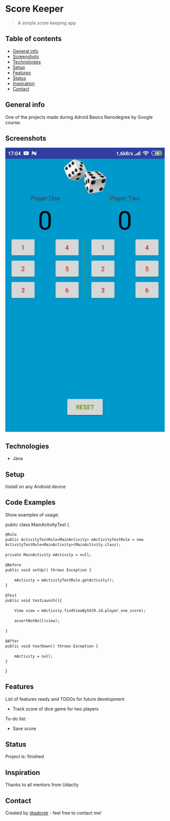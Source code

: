 # Score Keeper
> A simple score keeping app

## Table of contents
* [General info](#general-info)
* [Screenshots](#screenshots)
* [Technologies](#technologies)
* [Setup](#setup)
* [Features](#features)
* [Status](#status)
* [Inspiration](#inspiration)
* [Contact](#contact)

## General info
One of the projects made during Adroid Basics Nanodegree by Google course.

## Screenshots
![Example screenshot](./img/screenshot.png)

## Technologies
* Java

## Setup
Install on any Android device

## Code Examples
Show examples of usage:

public class MainActivityTest {

    @Rule
    public ActivityTestRule<MainActivity> mActivityTestRule = new ActivityTestRule<MainActivity>(MainActivity.class);

    private MainActivity mActivity = null;

    @Before
    public void setUp() throws Exception {

        mActivity = mActivityTestRule.getActivity();
    }

    @Test
    public void testLaunch(){

        View view = mActivity.findViewById(R.id.player_one_score);

        assertNotNull(view);

    }

    @After
    public void tearDown() throws Exception {

        mActivity = null;
    }
}


## Features
List of features ready and TODOs for future development
* Track score of dice game for two players

To-do list:
* Save score

## Status
Project is: finished

## Inspiration
Thanks to all mentors from Udacity

## Contact
Created by [@adorek](http://www.adamrafinski.pl/) - feel free to contact me!
